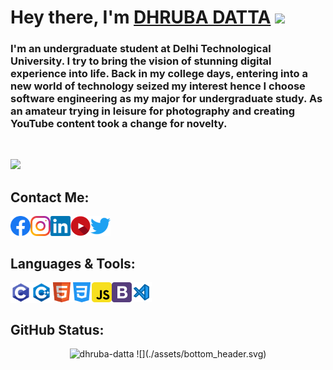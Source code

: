 # Hey there, I'm  [DHRUBA DATTA](https://dhruba-datta.github.io/MyPortfolio/) <img src="https://media.giphy.com/media/hvRJCLFzcasrR4ia7z/giphy.gif" width="25px"> 

### I'm an undergraduate student at Delhi Technological University. I try to bring the vision of stunning digital experience into life. Back in my college days, entering into a new world of technology seized my interest hence I choose software engineering as my major for undergraduate study. As an amateur trying in leisure for photography and creating YouTube content took a change for novelty.

<br />


![](https://visitor-badge.glitch.me/badge?page_id=dhruba-datta.dhruba-datta")

## Contact Me:
<a href="https://www.facebook.com/dhruba.datta.anjan/">
  <img align="left" alt="Dhruba's Facebook" width="32px" src="https://github.com/dhruba-datta/dhruba-datta/blob/main/assets/facebook.svg" />
</a>
<a href="https://www.instagram.com/dhrubz_/">
  <img align="left" alt="Dhruba's Instagram" width="32px" src="https://github.com/dhruba-datta/dhruba-datta/blob/main/assets/instagram.svg" />
</a>
<a href="https://www.linkedin.com/in/dhruba-datta/">
  <img align="left" alt="Dhruba's LinkedIN" width="32px" src="https://github.com/dhruba-datta/dhruba-datta/blob/main/assets/linkedin.svg" />
</a>
<a href="https://www.youtube.com/DhrubaDattaAnjan">
  <img align="left" alt="Dhruba's Youtube" width="32px" src="https://github.com/dhruba-datta/dhruba-datta/blob/main/assets/youtube.svg" />
</a>
<a href="https://www.twitter.com/dhruba_anjan/">
  <img align="left" alt="Dhruba's Twitter" width="32px" src="https://github.com/dhruba-datta/dhruba-datta/blob/main/assets/twitter.svg" />
</a>


<br />

<br />

## Languages & Tools:


<img align="left" alt="c" width="33px" src="https://github.com/dhruba-datta/dhruba-datta/blob/main/assets/c-programming.svg" />
<img align="left" alt="c++" width="33px" src="https://github.com/dhruba-datta/dhruba-datta/blob/main/assets/c++.svg" />
<img align="left" alt="html" width="32px" src="https://github.com/dhruba-datta/dhruba-datta/blob/main/assets/html.svg" />
<img align="left" alt="css" width="32px" src="https://github.com/dhruba-datta/dhruba-datta/blob/main/assets/css.svg" />
<img align="left" alt="js" width="32px" src="https://github.com/dhruba-datta/dhruba-datta/blob/main/assets/js.svg" />
<img align="left" alt="bootstrap" width="32px" src="https://github.com/dhruba-datta/dhruba-datta/blob/main/assets/bootstrap.svg" />
<img align="left" alt="vs code" width="32px" src="https://github.com/dhruba-datta/dhruba-datta/blob/main/assets/vs.svg" />

<br />
<br />

## GitHub Status:

<p align="center"> <img src="https://github-readme-stats.vercel.app/api?username=dhruba-datta&show_icons=true&hide_border=true&bg_color=00000000&text_color=3498db&hide=issues" alt="dhruba-datta" />
![](./assets/bottom_header.svg)
